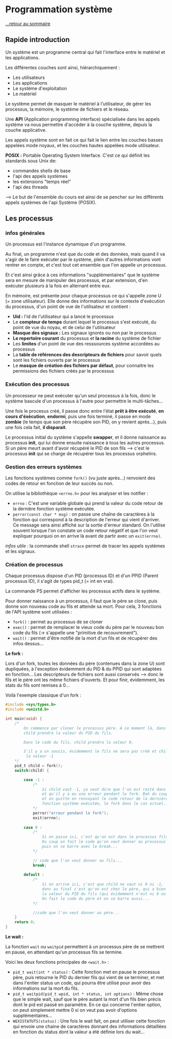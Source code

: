 # Programmation système

[...retour au sommaire](../intro.md)

## Rapide introduction

Un système est un programme central qui fait l'interface entre le matériel et les applications.

Les différentes couches sont ainsi, hiérarchiquement :

* Les utilisateurs
* Les applications
* Le système d'exploitation
* Le matériel

Le système permet de masquer le matériel à l'utilisateur, de gérer les processus, la mémoire, le système de fichiers et le réseau. 

Une **API** (Application programming interface) spécialisée dans les appels système va nous permettre d'accéder à la couche système, depuis la couche applicative.

Les appels système sont en fait ce qui fait le lien entre les couches basses appelées mode noyaux, et les couches hautes appelées mode utilisateur.

**POSIX :** Portable Operating System Interface.
C'est ce qui définit les standards sous Unix de:

* commandes shells de base
* l'api des appels systèmes
* les extensions "temps réel"
* l'api des threads

--> Le but de l'ensemble du cours est ainsi de se pencher sur les différents appels systèmes de l'api Système (POSIX).

## Les processus

### infos générales 
Un processus est l'instance dynamique d'un programme.

Au final, un programme n'est que du code et des données, mais quand il va s'agir de le faire exécuter par le système, plein d'autres informations vont rentrer en compte, et c'est tout cet ensemble que l'on appelle un processus.

Et c'est ainsi grâce à ces informations "supplémentaires" que le système sera en mesure de manipuler des processus, et par extension, d'en exécuter plusieurs à la fois en alternant entre eux.

En mémoire, est présente pour chaque processus ce qui s'appelle zone U (= zone utilisateur). Elle donne des informations sur le contexte d'exécution du processus, d'un point de vue de l'utilisateur et contient :

* **Uid :** l'id de l'utilisateur qui a lancé le processus 
* Le **compteur de temps** durant lequel le processus s'est exécuté, du point de vue du noyau, et de celui de l'utilisateur
* **Masque des signaux :** Les signaux ignorés ou non par le processus
* **Le repertoire courant** du processus et **la racine** du système de fichier
* Les **limites** d'un point de vue des resssources système accordées au processus
* La **table de références des descripteurs de fichiers** pour savoir quels sont les fichiers ouverts par le processus
* Le **masque de création des fichiers par défaut**, pour connaitre les permissions des fichiers créés par le processus
  
### Exécution des processus

Un processeur ne peut exécuter qu'un seul processus à la fois, donc le système bascule d'un processus à l'autre pour permettre le multi-tâches...

Une fois le procesus créé, il passe donc entre l'état **prêt à être exécuté**, **en cours d'éxécution**, **endormi**, puis une fois terminé, il passe en mode **zombie** (le temps que son père récupère son PID, on y revient après...), puis une fois cela fait, **il disparait**.

Le processus initial du système s'appelle **swapper**, et il donne naissance au processus **init**, qui lui donne ensuite naissance à tous les autres processus.
Si un père meurt avant d'avoir récupéré le PID de son fils --> c'est le processus **init** qui se charge de récupérer tous les processus orphelins.

### Gestion des erreurs systèmes

Les fonctions systèmes comme `fork()` (vu juste après...) renvoient des codes de retour en fonction de leur succès ou non.

On utilise la bibliothèque `<errno.h>` pour les analyser et les notifier :

* `errno` : C'est une variable globale qui prend la valeur du code retour de la dernière fonction système exécutée.
* `perror(const char * msg)` : on passe une chaîne de caractères à la fonction qui correspond à la description de l'erreur qui vient d'arriver. Ce message sera ainsi affiché sur la sortie d'erreur standard. On l'utilise souvent lorsque l'on constate un code retour négatif et que l'on veut expliquer pourquoi on en arrive là avant de partir avec un `exit(errno)`.

*infos utile :* la commande shell `strace` permet de tracer les appels systèmes et les signaux.

### Création de processus

Chaque processus dispose d'un PID (processus ID) et d'un PPID (Parent processus ID), il s'agit de types pid_t (= int en vrai).

La commande PS permet d'afficher les processus actifs dans le système.

Pour donner naissance à un processus, il faut que le père se clone, puis donne son nouveau code au fils et attende sa mort. Pour cela, 3 fonctions de l'API système sont utilisées :

* `fork()` : permet au processus de se cloner
* `exec()` : permet de remplacer le vieux code du père par le nouveau bon code du fils (-> s'appelle une "primitive de recouvrement").
* `wait()` : permet d'être notifié de la mort d'un fils et de récupérer des infos dessus...

**Le fork :**

Lors d'un fork, toutes les données du père (contenues dans la zone U) sont dupliquées, à l'exception évidemment du PID & du PPID qui sont adaptées en fonction...
Les descripteurs de fichiers sont aussi conservés --> donc le fils et le père ont les même fichiers d'ouverts.
Et pour finir, évidemment, les stats du fils sont remises à 0...

Voilà l'exemple classique d'un fork :

```c
#include <sys/types.h>
#include <unistd.h>

int main(void) {
    /* 
        On commence par cloner le processus père. A ce moment là, dans le code du père, 
        child prendra la valeur du PID du fils. 

        Dans le code du fils, child prendra la valeur 0. 

        S'il y a un soucis, évidemment le fils ne sera pas créé et child contiendra
         la valeur -1 
    */
    pid_t child = fork();
    switch(child) {

        case -1 : 
            /*
                Si child vaut -1, ça veut dire que l'on est resté dans le processus père, 
                et qu'il y a eu une erreur pendant le fork. Bah du coup on le précise, 
                et on quitte en renvoyant le code retour de la dernière 
                fonction système exécutée, le fork dans le cas actuel...
            */
            perror("erreur pendant le fork");
            exit(errno);
        
        case 0 :
            /*
                Si on passe ici, c'est qu'on est dans le processus fils. 
                Du coup on fait le code qu'on veut donner au processus fils,
                puis on se barre avec le break...
            */

            // code que l'on veut donner au fils...
            break;
        
        default :
            /*
                Si on arrive ici, c'est que child ne vaut ni 0 ni -1, 
                donc au final c'est qu'on est chez le père, qui a bien pris 
                la valeur du PID du fils (qui évidemment n'est ni 0 ou -1).
                On fait le code du père et on se barre aussi...
            */

            //code que l'on veut donner au père...
    }
    return 0;
}
```

**Le wait :**

La fonction `wait` ou `waitpid` permettent à un processus père de se mettrent en pause, en attendant qu'un processus fils se termine.

Voici les deux fonctions principales de `<wait.h>` :

* `pid_t wait(int * status)` : Cette fonction met en pause le processus père, puis retourne le PID du dernier fils qui vient de se terminer, et met dans l'entier status un code, qui pourra être utilisé pour avoir des informations sur la mort du fils.
* `pid_t waitpid(pid_t wpid, int * status, int options)` : Même chose que le simple wait, sauf que le père autant la mort d'un fils bien précis dont le pid est passé en paramètre. En ce qui concerne l'entier option, on peut simplement mettre 0 si on veut pas avoir d'options supplémentaires...
* `WEXISTATUTS(status)` : Une fois le wait fait, on peut utiliser cette fonction qui envoie une chaine de caractères donnant des informations détaillées en fonction du status dont la valeur a été définie lors du wait...

